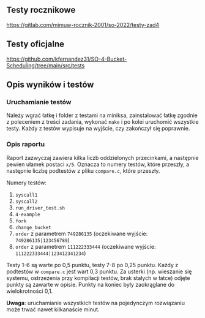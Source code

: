 ## Testy rocznikowe
https://gitlab.com/mimuw-rocznik-2001/so-2022/testy-zad4

## Testy oficjalne
https://github.com/kfernandez31/SO-4-Bucket-Scheduling/tree/main/src/tests

## Opis wyników i testów

### Uruchamianie testów

Należy wgrać łatkę i folder z testami na miniksa, zainstalować łatkę
zgodnie z poleceniem z treści zadania, wykonać `make` i po kolei uruchomić
wszystkie testy. Każdy z testów wypisuje na wyjście, czy zakończył się poprawnie.

### Opis raportu

Raport zazwyczaj zawiera kilka liczb oddzielonych przecinkami, a następnie pewien ułamek postaci `x/5`.
Oznacza to numery testów, które przeszły, a następnie liczbę podtestów z pliku `compare.c`, które przeszły.

Numery testów:

1. `syscall1`
2. `syscall2`
3. `run_driver_test.sh`
4. `4-example`
5. `fork`
6. `change_bucket`
7. `order` z parametrem `749286135` (oczekiwane wyjście: `749286135|123456789`)
8. `order` z parametrem `111222333444` (oczekiwane wyjście: `111222333444|123412341234`)

Testy 1-6 są warte po 0,5 punktu, testy 7-8 po 0,25 punktu. Każdy z podtestów w `compare.c` jest wart 0,3 punktu.
Za usterki (np. wieszanie się systemu, ostrzeżenia przy kompilacji testów, brak stałych w łatce) odjęte punkty
są zawarte w opisie. Punkty na koniec były zaokrąglane do wielokrotności 0,1.

**Uwaga**: uruchamianie wszystkich testów na pojedynczym rozwiązaniu może trwać nawet kilkanaście minut.
